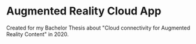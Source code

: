 # Augmented Reality Cloud App

Created for my Bachelor Thesis about "Cloud connectivity for Augmented Reality Content" in 2020.
